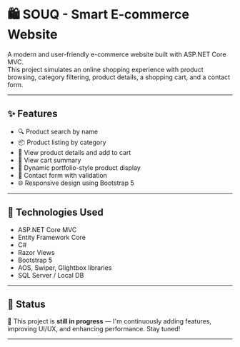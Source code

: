 # 🛍️ SOUQ - Smart E-commerce Website

A modern and user-friendly e-commerce website built with ASP.NET Core MVC.  
This project simulates an online shopping experience with product browsing, category filtering, product details, a shopping cart, and a contact form.

---

## ✨ Features

- 🔍 Product search by name
- 📦 Product listing by category
- 🛒 View product details and add to cart
- 🧾 View cart summary
- 📁 Dynamic portfolio-style product display
- 💬 Contact form with validation
- 🌐 Responsive design using Bootstrap 5

---

## 🧰 Technologies Used

- ASP.NET Core MVC
- Entity Framework Core
- C#
- Razor Views
- Bootstrap 5
- AOS, Swiper, Glightbox libraries
- SQL Server / Local DB

---
## 📌 Status

🚧 This project is **still in progress** — I'm continuously adding features, improving UI/UX, and enhancing performance. Stay tuned!

---


